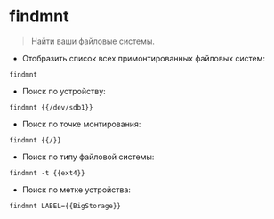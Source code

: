 # findmnt

> Найти ваши файловые системы.

- Отобразить список всех примонтированных файловых систем:

`findmnt`

- Поиск по устройству:

`findmnt {{/dev/sdb1}}`

- Поиск по точке монтирования:

`findmnt {{/}}`

- Поиск по типу файловой системы:

`findmnt -t {{ext4}}`

- Поиск по метке устройства:

`findmnt LABEL={{BigStorage}}`
